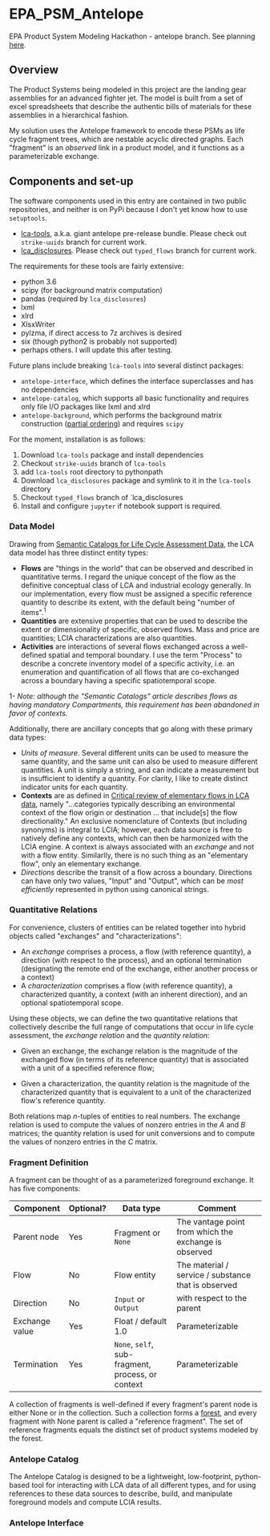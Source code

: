 # EPA_PSM_Antelope

EPA Product System Modeling Hackathon - antelope branch.  See planning [here](plan.md).

## Overview

The Product Systems being modeled in this project are the landing gear assemblies for an advanced fighter jet.  The model is built from a set of excel spreadsheets that describe the authentic bills of materials for these assemblies in a hierarchical fashion.

My solution uses the Antelope framework to encode these PSMs as life cycle fragment trees, which are nestable acyclic directed graphs. Each "fragment" is an _observed_ link in a product model, and it functions as a parameterizable exchange.

## Components and set-up

The software components used in this entry are contained in two public repositories, and neither is on PyPi because I don't yet know how to use `setuptools`.

 * [lca-tools](https://github.com/bkuczenski/lca-tools), a.k.a. giant antelope pre-release bundle. Please check out `strike-uuids` branch for current work.
 * [lca_disclosures](https://github.com/pjamesjoyce/lca_disclosures). Please check out `typed_flows` branch for current work.

The requirements for these tools are fairly extensive:

 - python 3.6
 - scipy (for background matrix computation)
 - pandas (required by `lca_disclosures`)
 - lxml
 - xlrd
 - XlsxWriter
 - pylzma, if direct access to 7z archives is desired
 - six (though python2 is probably not supported)
 - perhaps others. I will update this after testing.

Future plans include breaking `lca-tools` into several distinct packages:

 - `antelope-interface`, which defines the interface superclasses and has no dependencies
 - `antelope-catalog`, which supports all basic functionality and requires only file I/O packages like lxml and xlrd
 - `antelope-background`, which performs the background matrix construction ([partial ordering](https://doi.org/10.1007/s11367-015-0972-x)) and requires `scipy`

For the moment, installation is as follows:

 1. Download `lca-tools` package and install dependencies
 1. Checkout `strike-uuids` branch of `lca-tools`
 1. add `lca-tools` root directory to pythonpath
 1. Download `lca_disclosures` package and symlink to it in the `lca-tools` directory
 1. Checkout `typed_flows` branch of `lca_disclosures
 1. Install and configure `jupyter` if notebook support is required.
 

### Data Model

Drawing from [Semantic Catalogs for Life Cycle Assessment Data](https://doi.org/10.1016/j.jclepro.2016.07.216), the LCA data model has three distinct entity types:

 * **Flows** are "things in the world" that can be observed and described in quantitative terms.  I regard the unique concept of the flow as the definitive conceptual class of LCA and industrial ecology generally.  In our implementation, every flow must be assigned a specific reference quantity to describe its extent, with the default being "number of items".<sup>1</sup>
 * **Quantities** are extensive properties that can be used to describe the extent or dimensionality of specific, observed flows. Mass and price are quantities; LCIA characterizations are also quantities.  
 * **Activities** are interactions of several flows exchanged across a well-defined spatial and temporal boundary.  I use the term "Process" to describe a concrete inventory model  of a specific activity, i.e. an enumeration and quantification of all flows that are co-exchanged across a boundary having a specific spatiotemporal scope.

1- *Note: although the "Semantic Catalogs" article describes flows as having mandatory Compartments, this requirement has been abandoned in favor of contexts.*

Additionally, there are ancillary concepts that go along with these primary data types:

 * *Units of measure*.  Several different units can be used to measure the same quantity, and the same unit can also be used to measure different quantities.  A unit is simply a string, and can indicate a measurement but is insufficient to identify a quantity. For clarity, I like to create distinct indicator units for each quantity.
 * **Contexts** are as defined in [Critical review of elementary flows in LCA data](https://doi.org/10.1007/s11367-017-1354-3), namely "...categories typically describing an environmental context of the flow origin or destination ... that include[s] the flow directionality."  An exclusive nomenclature of Contexts (but including synonyms) is integral to LCIA; however, each data source is free to natively define any contexts, which can then be harmonized with the LCIA engine.  A context is always associated with an _exchange_ and not with a flow entity.  Similarlly, there is no such thing as an "elementary flow", only an elementary exchange.
 * *Directions* describe the transit of a flow across a boundary. Directions can have only two values, "Input" and "Output", which can be *most efficiently* represented in python using canonical strings.

### Quantitative Relations

For convenience, clusters of entities can be related together into hybrid objects called "exchanges" and "characterizations":

 * An _exchange_ comprises a process, a flow (with reference quantity), a direction (with respect to the process), and an optional termination (designating the remote end of the exchange, either another process or a context)
 * A _characterization_ comprises a flow (with reference quantity), a characterized quantity, a context (with an inherent direction), and an optional spatiotemporal scope.

Using these objects, we can define the two quantitative relations that collectively describe the full range of computations that occur in life cycle assessment, the _exchange relation_ and the _quantity relation_:

 * Given an exchange, the exchange relation is the magnitude of the exchanged flow (in terms of its reference quantity) that is associated with a unit of a specified reference flow;

 * Given a characterization, the quantity relation is the magnitude of the characterized quantity that is equivalent to a unit of the characterized flow's reference quantity.

Both relations map _n_-tuples of entities to real numbers.  The exchange relation is used to compute the values of nonzero entries in the _A_ and _B_ matrices; the quantity relation is used for unit conversions and to compute the values of nonzero entries in the _C_ matrix.


### Fragment Definition

A fragment can be thought of as a parameterized foreground exchange. It has five components:

|Component | Optional? | Data type | Comment|
|---|---|---|---|
|Parent node|Yes|Fragment or `None`|The vantage point from which the exchange is observed|
|Flow|No|Flow entity |The material / service / substance that is observed|
|Direction|No| `Input` or `Output`| with respect to the parent |
|Exchange value|Yes|Float / default 1.0|  Parameterizable|
|Termination|Yes|`None`, `self`, sub-fragment, process, or context|Parameterizable|

A collection of fragments is well-defined if every fragment's parent node is either None or in the collection.  Such a collection forms a [forest](https://en.wikipedia.org/wiki/Tree_(graph_theory)#Forest), and every fragment with None parent is called a "reference fragment".  The set of reference fragments equals the distinct set of product systems modeled by the forest.

### Antelope Catalog

The Antelope Catalog is designed to be a lightweight, low-footprint, python-based tool for interacting with LCA data of all different types, and for using references to these data sources to describe, build, and manipulate foreground models and compute LCIA results.


### Antelope Interface

